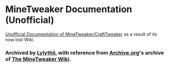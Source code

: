 # MineTweaker Documentation (Unofficial)
[Unofficial Documentation of MineTweaker/CraftTweaker](https://minetweaker.github.io/wiki/Main_Page) as a result of its now lost Wiki.
### Archived by [Lylythii](https://github.com/Lylythii), with reference from [Archive.org](https://archive.org)'s archive of [The MineTweaker Wiki](https://web.archive.org/web/20220801000000*/http://minetweaker3.powerofbytes.com/wiki/Main_Page).